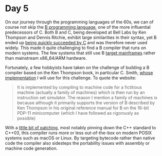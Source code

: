 # Day 5

On our journey through the programming languages of the 60s, we can of course not skip the [B programming language][1], one of the more influential predecessors of C. Both B and C, being developed at Bell Labs by Ken Thompson and Dennis Ritchie, exhibit large similarities in their syntax, yet B ended up [being quickly succeeded by C][2] and was therefore never used widely. This made it quite challenging to find a B compiler that runs on modern systems. The few systems that still use B [target mainframes][3] rather than mainstream x86_64/ARM hardware.

Fortunately, a few hobbyists have taken on the challenge of building a B compiler based on the Ken Thompson book, in particular C. Smith, [whose implementation][4] I will use for this challenge. To quote the website:

> It is implemented by compiling to machine code for a fictitious machine (actually a family of machines) which is then run by an instruction set simulator. The reason I mention a family of machines is because although it primarily supports the version of B described by Ken Thompson in his original reference manual for B on the 16-bit PDP-11 minicomputer (which I have followed as rigorously as possible)

With a [little bit of patching](b-compiler/patches), most notably pinning down the C++ standard to C++03, this compiler runs more or less out-of-the-box on modern POSIX systems such as macOS or Linux. By targeting bytecode rather than native code the compiler also sidesteps the portability issues with assembly or machine code generation.

[1]: https://en.wikipedia.org/wiki/B_(programming_language)
[2]: https://web.archive.org/web/20150611114404/https://www.bell-labs.com/usr/dmr/www/bintro.html
[3]: https://stackoverflow.com/a/1601432/19890279
[4]: https://cpjsmith.uk/b
